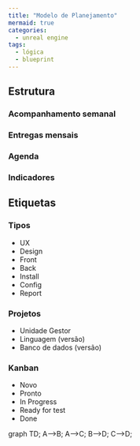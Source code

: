 ```yaml
---
title: "Modelo de Planejamento"
mermaid: true
categories:
  - unreal engine
tags:
  - lógica
  - blueprint
---
```


## Estrutura

### Acompanhamento semanal

### Entregas mensais

### Agenda

### Indicadores

## Etiquetas

### Tipos

- UX
- Design
- Front
- Back
- Install
- Config
- Report

### Projetos

- Unidade Gestor
- Linguagem (versão)
- Banco de dados (versão)

### Kanban

- Novo
- Pronto
- In Progress
- Ready for test
- Done

<div class="mermaid">
graph TD;
    A-->B;
    A-->C;
    B-->D;
    C-->D;
</div>